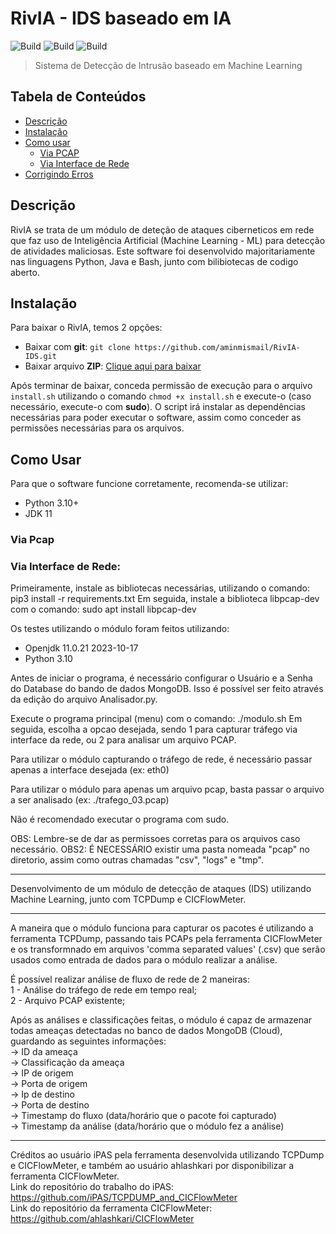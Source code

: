# RivIA - IDS baseado em IA

![Build](https://img.shields.io/badge/Feito%20com-Python%203.10-green)
![Build](https://img.shields.io/badge/Java%2011-blue)
![Build](https://img.shields.io/badge/Bash-red)

> Sistema de Detecção de Intrusão baseado em Machine Learning

Tabela de Conteúdos
------------
* [Descrição](#descrição)
* [Instalação](#instalação)
* [Como usar](#como-usar)
  * [Via PCAP](#via-pcap)
  * [Via Interface de Rede](#via-interface-de-rede)
* [Corrigindo Erros](#corrigindo-erros)


Descrição
------------

RivIA se trata de um módulo de deteção de ataques ciberneticos em rede que faz uso de Inteligência Artificial (Machine Learning - ML) para detecção de atividades maliciosas. Este software foi desenvolvido majoritariamente nas linguagens Python, Java e Bash, junto com bilibiotecas de codigo aberto.


Instalação
------------

Para baixar o RivIA, temos 2 opções:
- Baixar com **git**: `git clone https://github.com/aminmismail/RivIA-IDS.git`
- Baixar arquivo **ZIP**: [Clique aqui para baixar](https://github.com/aminmismail/RivIA-IDS/archive/master.zip)

Após terminar de baixar, conceda permissão de execução para o arquivo `install.sh` utilizando o comando `chmod +x install.sh` e execute-o (caso necessário, execute-o com **sudo**). O script irá instalar as dependências necessárias para poder executar o software, assim como conceder as permissões necessárias para os arquivos.

Como Usar
------------

Para que o software funcione corretamente, recomenda-se utilizar:
- Python 3.10+
- JDK 11

### Via Pcap


	
### Via Interface de Rede:



Primeiramente, instale as bibliotecas necessárias, utilizando o comando: pip3 install -r requirements.txt
Em seguida, instale a biblioteca libpcap-dev com o comando: sudo apt install libpcap-dev

Os testes utilizando o módulo foram feitos utilizando:
- Openjdk 11.0.21 2023-10-17
- Python 3.10

Antes de iniciar o programa, é necessário configurar o Usuário e a Senha do Database do bando de dados MongoDB. Isso é possível ser feito através da edição do arquivo Analisador.py.

Execute o programa principal (menu) com o comando: ./modulo.sh
Em seguida, escolha a opcao desejada, sendo 1 para capturar tráfego via interface da rede, ou 2 para analisar um arquivo PCAP.

Para utilizar o módulo capturando o tráfego de rede, é necessário passar apenas a interface desejada (ex: eth0)
								
Para utilizar o módulo para apenas um arquivo pcap, basta passar o arquivo a ser analisado (ex: ./trafego_03.pcap)

Não é recomendado executar o programa com sudo.

OBS: Lembre-se de dar as permissoes corretas para os arquivos caso necessário.
OBS2: É NECESSÁRIO existir uma pasta nomeada "pcap" no diretorio, assim como outras chamadas "csv", "logs" e "tmp".

--------------------------

Desenvolvimento de um módulo de detecção de ataques (IDS) utilizando Machine Learning, junto com TCPDump e CICFlowMeter.

<hr>

A maneira que o módulo funciona para capturar os pacotes é utilizando a ferramenta TCPDump, passando tais PCAPs pela ferramenta CICFlowMeter e os transformnado em arquivos 'comma separated values' (.csv) que serão usados como entrada de dados para o módulo realizar a análise.

É possível realizar análise de fluxo de rede de 2 maneiras: <br>
1 - Análise do tráfego de rede em tempo real; <br>
2 - Arquivo PCAP existente; <br>

Após as análises e classificações feitas, o módulo é capaz de armazenar todas ameaças detectadas no banco de dados MongoDB (Cloud), guardando as seguintes informações: <br>
-> ID da ameaça <br>
-> Classificação da ameaça <br>
-> IP de origem <br>
-> Porta de origem <br>
-> Ip de destino <br>
-> Porta de destino <br>
-> Timestamp do fluxo (data/horário que o pacote foi capturado) <br>
-> Timestamp da análise (data/horário que o módulo fez a análise) <br> 

<hr>

Créditos ao usuário iPAS pela ferramenta desenvolvida utilizando TCPDump e CICFlowMeter, e também ao usuário ahlashkari por disponibilizar a ferramenta CICFlowMeter.<br>
Link do repositório do trabalho do iPAS: https://github.com/iPAS/TCPDUMP_and_CICFlowMeter <br>
Link do repositório da ferramenta CICFlowMeter: https://github.com/ahlashkari/CICFlowMeter <br>
